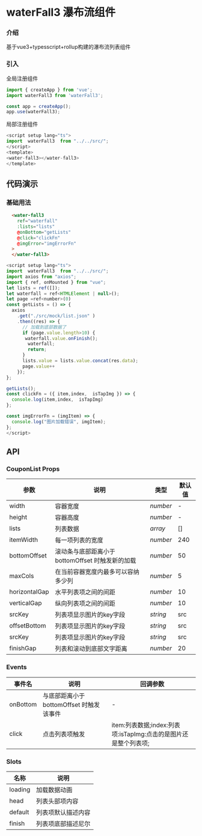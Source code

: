 # waterFall3 瀑布流组件

### 介绍
基于vue3+typesscript+rollup构建的瀑布流列表组件

### 引入

全局注册组件

```js
import { createApp } from 'vue';
import waterFall3 from 'waterFall3';

const app = createApp();
app.use(waterFall3);
```

局部注册组件
```js
<script setup lang="ts">
import  waterFall3  from "../../src/";
</script>
<template>
<water-fall3></water-fall3> 
</template>
```


## 代码演示

### 基础用法
```html
  <water-fall3
    ref="waterfall"
    :lists="lists"
    @onBottom="getLists"
    @click="clickFn"
    @imgError="imgErrorFn"
  >
  </water-fall3>
```
```js
<script setup lang="ts">
import  waterFall3  from "../../src/";
import axios from "axios";
import { ref, onMounted } from "vue";
let lists = ref([]);
let waterfall = ref<HTMLElement | null>();
let page =ref<number>(0)
const getLists = () => {
  axios
    .get("./src/mock/list.json" )
    .then((res) => {
      // 加载到底部数据了
      if (page.value.length>10) {
       waterfall.value.onFinish();
        waterfall;
        return;
      }
      lists.value = lists.value.concat(res.data);
      page.value++
    });
};

getLists();
const clickFn = ({ item,index,  isTapImg }) => {
  console.log(item,index,  isTapImg)
};

const imgErrorFn = (imgItem) => {
  console.log("图片加载错误", imgItem);
};
</script>
```

## API


### CouponList Props

| 参数 | 说明 | 类型 | 默认值 |
| --- | --- | --- | --- |
| width | 容器宽度 | _number_ | - |
| height | 容器高度 | _number_ | - |
| lists | 列表数据 | _array_ | [] |
| itemWidth | 每一项列表的宽度 | _number_ | 240 |
| bottomOffset | 滚动条与底部距离小于 bottomOffset 时触发新的加载 | _number_ | 50 |
| maxCols | 在当前容器宽度内最多可以容纳多少列 | _number_ | 5 |
| horizontalGap | 水平列表项之间的间距 | _number_ | 10 |
| verticalGap | 纵向列表项之间的间距 | _number_ | 10 |
| srcKey | 列表项显示图片的key字段 | _string_ | src |
| offsetBottom | 列表项显示图片的key字段 | _string_ | src |
| srcKey | 列表项显示图片的key字段 | _string_ | src |
| finishGap | 列表和滚动到底部文字距离 | _number_ | 20 |



###  Events

| 事件名   | 说明           | 回调参数                |
| -------- | -------------- | ----------------------- |
| onBottom   | 与底部距离小于 bottomOffset 时触发该事件 | - |
| click | 点击列表项触发 | item:列表数据;index:列表项:isTapImg:点击的是图片还是整个列表项;           |

### Slots

| 名称                           | 说明                 |
| ------------------------------ | -------------------- |
| loading       | 加载数据动画       |
| head | 列表头部项内容 |
| default | 列表项默认描述内容 |
| finish | 列表项底部描述尼尔 |

